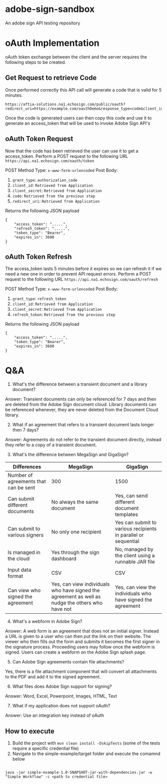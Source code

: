 # adobe-sign-sandbox
An adobe sign API testing repository

# oAuth Implementation

oAuth token exchange between the client and the server requires the following steps to be created.

## Get Request to retrieve Code
Once performed correctly this API call will generate a code that is valid for 5 minutes.

```
https://aftia-solutions.na1.echosign.com/public/oauth?redirect_uri=https://example.com/oauthDemo&response_type=code&client_id=d4HQNPFIXFD255H&scope=user_login:self+agreement_write:account&state=S6YQD7KDA556DIV6NAU4ELTGSIV26ZNMXDSF7WIEEP0ZLQCLDQ89OYG78C3K9SROC8DXCGRVSGKU1IT1
```

Once the code is generated users can then copy this code and use it to generate an access_token that will be used to invoke Adobe Sign API's

## oAuth Token Request

Now that the code has been retrieved the user can use it to get a access_token. Perform a POST request to the following URL `https://api.na1.echosign.com/oauth/token`

POST Method Type: `x-www-form-urlencoded`
Post Body:
1. `grant_type`: `authorization_code`
2. `client_id`: `Retrieved from Application`
3. `client_secret`: `Retrieved from Application`
4. `code`: `Retrieved from the previous step`
5. `redirect_uri`: `Retrieved from Application`

Returns the following JSON payload
```
{
    "access_token": ".....",
    "refresh_token": ".....",
    "token_type": "Bearer",
    "expires_in": 3600
}
```

## oAuth Token Refresh

The access_token lasts 5 minutes before it expires so we can refresh it if we need a new one in order to prevent API request errors. Perform a POST request to the following URL `https://api.na1.echosign.com/oauth/refresh`

POST Method Type: `x-www-form-urlencoded`
Post Body:
1. `grant_type`: `refresh_token`
2. `client_id`: `Retrieved from Application`
3. `client_secret`: `Retrieved from Application`
4. `refresh_token`: `Retrieved from the previous step`

Returns the following JSON payload
```
{
    "access_token": ".....",
    "token_type": "Bearer",
    "expires_in": 3600
}
```

# Q&A

1. What's the difference between a transient document and a library document?

Answer: Transient documents can only be referenced for 7 days and then are deleted from the Adobe Sign document cloud. Library documents can be referenced whenever, they are never deleted from the Document Cloud library.

2. What if an agreement that refers to a transient document lasts longer then 7 days?

Answer: Agreements do not refer to the transient document directly, instead they refer to a copy of a transient document.

3. What's the difference between MegaSign and GigaSign?

| Differences                           | MegaSign                                 | GigaSign                                                       |
|---------------------------------------|------------------------------------------|----------------------------------------------------------------|
| Number of agreements that can be sent | 300                                      | 1500                                                           |
| Can submit different documents        | No always the same document              | Yes, can send different document templates                     |
| Can submit to various signers         | No only one recipient                    | Yes can submit to various recipients in parallel or sequential |
| Is managed in the cloud               | Yes through the sign dashboard           | No, managed by the client using a runnable JAR file            |
| Input data format                     | CSV                                      | CSV                                                            |
| Can view who signed the agreement     | Yes, can view individuals who have signed the agreement as well as nudge the others who have not | Yes, can view the individuals who have signed the agreement |

4. What's a webform in Adobe Sign? 

Answer: A web form is an agreement that does not an initial signer. Instead a URL is given to a user who can then put the link on their website. The viewer who then fills out the form and submits it becomes the first signer in the signature process. Proceeding users may follow once the webform is signed. Users can create a webform on the Adobe Sign splash page.

5. Can Adobe Sign agreements contain file attachments?

Yes, there is a file attachment component that will convert all attachments to the PDF and add it to the signed agreement.

6. What files does Adobe Sign support for signing?

Answer: Word, Excel, Powerpoint, Images, HTML, Text

7. What if my application does not support oAuth?

Answer: Use an integration key instead of oAuth

## How to execute

1. Build the project with `mvn clean install -DskipTests` (some of the tests require a specific credential file)
2. Navigate to the simple-example/target folder and execute the comamnd below
```

java -jar simple-example-1.0-SNAPSHOT-jar-with-dependencies.jar -w "Simple Workflow" -c <path to credential file>

```